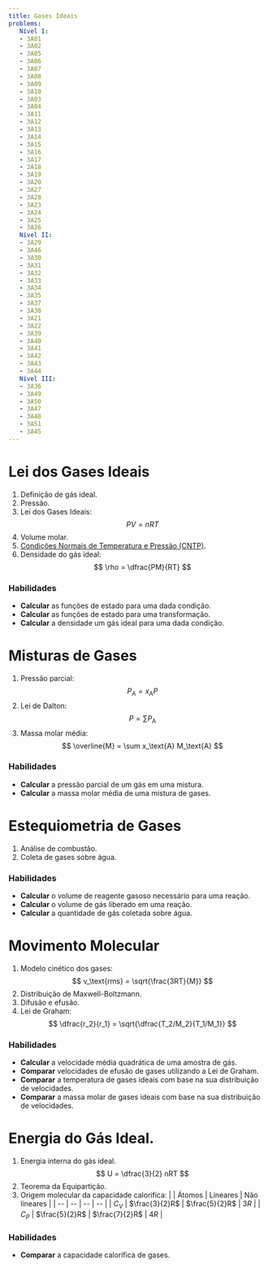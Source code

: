 ```yaml
---
title: Gases Ideais
problems:
   Nível I:
   - 3A01
   - 3A02
   - 3A05
   - 3A06
   - 3A07
   - 3A08
   - 3A09
   - 3A10
   - 3A03
   - 3A04
   - 3A11
   - 3A12
   - 3A13
   - 3A14
   - 3A15
   - 3A16
   - 3A17
   - 3A18
   - 3A19
   - 3A20
   - 3A27
   - 3A28
   - 3A23
   - 3A24
   - 3A25
   - 3A26
   Nível II:
   - 3A29
   - 3A46
   - 3A30
   - 3A31
   - 3A32
   - 3A33
   - 3A34
   - 3A35
   - 3A37
   - 3A38
   - 3A21
   - 3A22
   - 3A39
   - 3A40
   - 3A41
   - 3A42
   - 3A43
   - 3A44
   Nível III:
   - 3A36
   - 3A49
   - 3A50
   - 3A47
   - 3A48
   - 3A51
   - 3A45
---
```


# Lei dos Gases Ideais

1. Definição de gás ideal.
2. Pressão.
3. Lei dos Gases Ideais: 
   $$
   PV=nRT
   $$
4. Volume molar.
5. [Condições Normais de Temperatura e Pressão (CNTP)](https://goldbook.iupac.org/terms/view/S05910).
6. Densidade do gás ideal: 
   $$
   \rho = \dfrac{PM}{RT}
   $$

### Habilidades

- **Calcular** as funções de estado para uma dada condição.
- **Calcular** as funções de estado para uma transformação.
- **Calcular** a densidade um gás ideal para uma dada condição.

# Misturas de Gases

1. Pressão parcial:
   $$
   P_\text{A} = x_\text{A} P
   $$
2. Lei de Dalton:
   $$
   P = \sum P_\text{A}
   $$
3. Massa molar média:
   $$
   \overline{M} = \sum x_\text{A} M_\text{A}
   $$

### Habilidades

- **Calcular** a pressão parcial de um gás em uma mistura.
- **Calcular** a massa molar média de uma mistura de gases.

# Estequiometria de Gases

1. Análise de combustão.
2. Coleta de gases sobre água.

### Habilidades

- **Calcular** o volume de reagente gasoso necessário para uma reação.
- **Calcular** o volume de gás liberado em uma reação.
- **Calcular** a quantidade de gás coletada sobre água.

# Movimento Molecular

1. Modelo cinético dos gases:
   $$
   v_\text{rms} = \sqrt{\frac{3RT}{M}}
   $$
2. Distribuição de Maxwell-Boltzmann.
3. Difusão e efusão.
4. Lei de Graham:
   $$
   \dfrac{r_2}{r_1} = \sqrt{\dfrac{T_2/M_2}{T_1/M_1}}
   $$

### Habilidades

- **Calcular** a velocidade média quadrática de uma amostra de gás.
- **Comparar** velocidades de efusão de gases utilizando a Lei de Graham.
- **Comparar** a temperatura de gases ideais com base na sua distribuição de velocidades.
- **Comparar** a massa molar de gases ideais com base na sua distribuição de velocidades.

# Energia do Gás Ideal.

1. Energia interna do gás ideal.
   $$
   U = \dfrac{3}{2} nRT
   $$
2. Teorema da Equipartição.
3. Origem molecular da capacidade calorífica:
    | | Átomos | Lineares | Não lineares |
    | -- | -- | -- | -- |
    | $C_V$ | $\frac{3}{2}R$ | $\frac{5}{2}R$ | $3R$ |
    | $C_P$ | $\frac{5}{2}R$ | $\frac{7}{2}R$ | $4R$ |

### Habilidades

- **Comparar** a capacidade calorífica de gases.